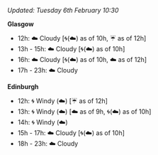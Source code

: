 *Updated: Tuesday 6th February 10:30*

**Glasgow**

* 12h: :cloud: Cloudy [:cyclone:(:cloud:) as of 10h, :umbrella: as of 12h]
* 13h - 15h: :cloud: Cloudy [:cyclone:(:cloud:) as of 10h]
* 16h: :cloud: Cloudy [:cyclone:(:cloud:) as of 10h, :cloud: as of 12h]
* 17h - 23h: :cloud: Cloudy

**Edinburgh**

* 12h: :cyclone: Windy (:cloud:) [:umbrella: as of 12h]
* 13h: :cyclone: Windy (:cloud:) [:cloud: as of 9h, :cyclone:(:cloud:) as of 10h]
* 14h: :cyclone: Windy (:cloud:)
* 15h - 17h: :cloud: Cloudy [:cyclone:(:cloud:) as of 10h]
* 18h - 23h: :cloud: Cloudy
